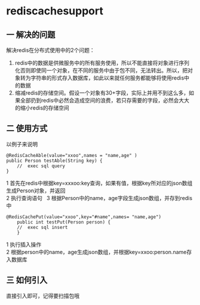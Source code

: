# rediscachesupport
## 一 解决的问题
解决redis在分布式使用中的2个问题：
1. redis中的数据是供微服务中的所有服务使用，所以不能直接将对象进行序列化否则即使同一个对象，在不同的服务中由于包不同，无法转出。所以，把对象转为字符串的形式存入数据库，如此以来就任何服务都能够将使用redis中的数据
2. 缩减redis的存储空间。假设一个对象有30+字段，实际上并用不到这么多，如果全部扔到redis中必然会造成空间的浪费，若只存需要的字段，必然会大大的缩小redis的存储空间

## 二 使用方式
以例子来说明

	@RedisCacheAble(value="xxoo",names = "name,age" )
	public Person testAble(String key) { 
	    //  exec sql query
	}

1 首先在redis中根据key=xxxoo:key查询，如果有值，根据key所对应的json数组生成Person对象，并返回  
2 执行查询语句     
3 根据Person中的name，age字段生成json数组，并存到redis中  


	@RedisCachePut(value="xxoo",key="#name",names= "name,age")
		public int testPut(Person person) { 
	    //  exec sql insert
		}
1 执行插入操作  
2 根据person中的name，age生成json数组，并根据key=xxoo:person.name存入数据库  

## 三 如何引入
直接引入即可，记得要扫描包哦
